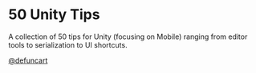 # 50 Unity Tips

A collection of 50 tips for Unity (focusing on Mobile) ranging from editor tools to serialization to UI shortcuts.

[@defuncart](https://twitter.com/defuncart)
